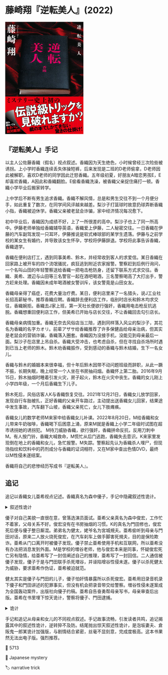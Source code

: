 # 藤崎翔『逆転美人』(2022)

<img src=images/2022_cover.jpg width=250/>

## 『逆転美人』手记

以主人公佐藤香織（假名）视点叙述。香織因为天生绝色，小时候曾经三次险些被诱拐。上小学时香織连续丢失体操短裤，后来发现是二班的D老师偷拿，D老师因此被解职，喜欢D老师的同学因此迁怒香織。五年级初夏，好朋友A暗恋男孩E，E却喜欢香織，A因此和香織翻脸。E偷看香織洗澡，被香織父亲捉住痛打一顿。香織小学毕业后搬家转学。

上中学后不断有男生追求香織。香織不解风情，总是和男生交往不到一个月便分手，如此重复了数次，在同学间风评越来越差。梨沙子打篮球时故意扔球弄断香織小指，香織被迫休学。香織父亲被老鼠会诈骗，家中经济情况每况愈下。

初中毕业后，香織因为成绩不好，上了一所很差的高中。梨沙子也上了同一所高中。伊藤老师单独给香織辅导英语，香織爱上伊藤，二人秘密交往。一日香織在伊藤的汽车副驾发现一只耳环，伊藤推说是软式棒球部的某学生遗落。伊藤与之前学校的某女生有婚约，并导致该女生怀孕，学校将伊藤辞退。学校将此事告诉香織，香織退学。

香織在便利店打工，遇到同事美希、鈴木，并经常收到客人的求爱信。某日香織在回家路上被开车的四个流氓骚扰，疯狂逃到附近农家报警。警察赶到后例行询问，一个名叫山田的年轻警察送给香織一把电击枪防身，还留下联系方式求交往。香織、美希、渡辺与山田等三名警官一起在酒吧喝酒，三名警察喝高了大打出手，警方赶来处理。香織因未成年喝酒被女警训斥，该女警竟是山田女友。

香織母亲得了癌症，花费大量治疗费。某日，便利店里来了一名猎头，说J工业社长招高薪秘书，推荐香織应聘。香織辞去便利店工作，临别时店长和鈴木均求交往，香織婉拒。香織去J家上班，第一天社长便欲行强奸，香織用电击枪反抗逃脱。香織想重回便利店工作，但美希已开始与店长交往，不让香織回去勾引店长。

香織母亲病情加重。香織无奈去风俗店当三陪，遇到同样落入风尘的梨沙子，其花名为香織的名字カオリ。前辈アザサ给香織推荐了许多保健品给母亲治病，但其实是老鼠会的营销诈骗，香織落入圈套。香織因为没接手机，没能见到母亲最后一面。梨沙子在店里上吊自杀。香織大受冲击，也考虑自杀，但在寻找自杀场所时遇到已当上老师的鈴木。鈴木劝香織振作，受到感动的香織与鈴木结婚，生下一名女儿。

香織与鈴木的婚姻本来很幸福，但十年后鈴木因带不动问题班级而辞职，从此一蹶不振，长期失眠，晚上经常一个人坐在书房抽闷烟。香織怀上第二胎。2016年9月15日，鈴木抽烟时睡着引发火灾，房子起火，鈴木在火灾中丧生。香織的女儿刚上小学四年级，一个月后香織生下儿子。

鈴木死后，风俗店客人K与香織恢复交往。2021年12月21日，香織女儿放学回家，发现自行车胎被扎，正好香織的父亲开车路过，主动提出送香織女儿回家，结果途中发生事故，汽车翻下山坡，香織父亲死亡，女儿下肢瘫痪。

香織女儿的数学老师M来家中给香織女儿补课。2022年8月20日，M给香織和女儿带来牛奶咖啡，香織喝下后困意上涌，原来M就是香織上小学二年级时试图在超市诱拐她的诱拐犯。
M持刀威胁香織，欲行强奸，香織拼命反抗，反用刀刺中M。有人按门铃，香織大喊救命，M慌忙从后门逃跑，香織失去意识。K来家里发现倒在地上的香織和女儿，急忙报警。M失踪。警察起先认为香織杀人埋尸，但现场指纹和饮料中的药剂成分与香織的证词相符，又在M家中查出色情DVD，最终以M性侵未遂结案。

香織将自己的悲惨经历写成书『逆転美人』。

## 追记

追记以香織女儿亜希视点记述。香織真名为森中優子，手记中隐藏叙述性诡计。

<details><summary>叙述性诡计</summary>
手记其实是亜希根据母亲口述整理。香織（優子）1983年10月生，初中入学时却被人夸像深田恭子，当时深田恭子还没有红。对话中提到的各种电视节目年代不对。香織不喜欢虫子，但手记里有许多昆虫比喻，亜希对昆虫有兴趣。
</details>

優子对自己美貌一直很在意，曾落选演员面试。亜希父亲真名为森中俊宏，工作忙不着家，父母关系不好。俊宏没有在书房抽烟的习惯。K的真名为門田修也，俊宏死后便与優子整日厮混。弟弟名为健太，姥爷名为宮城規夫。亜希偷听到母亲与門田对话，原来二人放火烧死俊宏，在汽车刹车上做手脚害死規夫，目的是保险欺诈。亜希从门口离开时被優子发现。優子禁止亜希使用手机和互联网，所以亜希没有办法把消息发到外面。M是学校的増谷老师，他与俊宏本来是同事，怀疑俊宏死亡另有隐情，给亜希写了一封信阐述自己的推理，亜希写了一封回信。二人通信被優子发现，優子于是与門田联手杀死増谷，并诬陷增谷性侵未遂。優子以杀死健太为威胁，要求亜希作伪证，亜希被迫就范。

健太其实是優子与門田的儿子，優子怕奸情暴露所以杀死俊宏。亜希用旧录音机录下優子和門田讲述的犯罪事实，但没有机会把录音带交给警察。増谷性侵未遂案成为全国轰动案件，出版社向優子约稿。亜希自告奋勇帮母亲写书，母亲审查后出版。亜希在书里埋下惊天诡计，警察将優子、門田逮捕。

<details><summary>诡计</summary>
手记自后往前，左边页左上角和右边页右上角的字连起来读，组成隐藏句子，控诉優子的門田罪行，并向读者求救。追记也隐藏了一个句子。
</details>

手记和追记从母亲和女儿的不同视点叙述。手记故事流畅，引发读者共鸣，追记揭露其中的叙述性诡计，逆转猝不及防。结尾抛出惊天叙述性诡计，是泡坂妻夫、倉阪鬼一郎某诡计加强版，与剧情结合紧密，丝毫不显刻意，完成度极高。这本书果然无法出电子版。强烈推荐。

:link: 5713

:file_folder: Japanese mystery

:label: narrative trick
